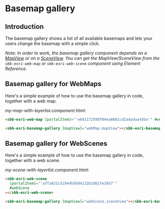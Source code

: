 # Basemap gallery

## Introduction

The basemap gallery shows a list of all available basemaps and lets your users change the basemap with a simple click.

_Note: In order to work, the basemap gallery component depends on a [MapView](https://developers.arcgis.com/javascript/latest/api-reference/esri-views-MapView.html) or on a [SceneView](https://developers.arcgis.com/javascript/latest/api-reference/esri-views-SceneView.html). You can get the MapView/SceneView from the `sbb-esri-web-map` or `sbb-esri-web-scene` component using Element Reference._

## Basemap gallery for WebMaps

Here's a simple example of how to use the basemap gallery in code, together with a web map.

_my-map-with-layerlist.component.html_:

```html
<sbb-esri-web-map [portalItem]="'e691172598f04ea8881cd2a4adaa45ba'" #webMap></sbb-esri-web-map>

<sbb-esri-basemap-gallery [mapView]="webMap.mapView"></sbb-esri-basemap-gallery>
```

## Basemap gallery for WebScenes

Here's a simple example of how to use the basemap gallery in code, together with a web scene.

_my-scene-with-layerlist.component.html_:

```html
<sbb-esri-web-scene
  [portalItem]="'affa021c51944b5694132b2d61fe1057'"
  #webScene
></sbb-esri-web-scene>

<sbb-esri-basemap-gallery [mapView]="webScene.sceneView"></sbb-esri-basemap-gallery>
```
